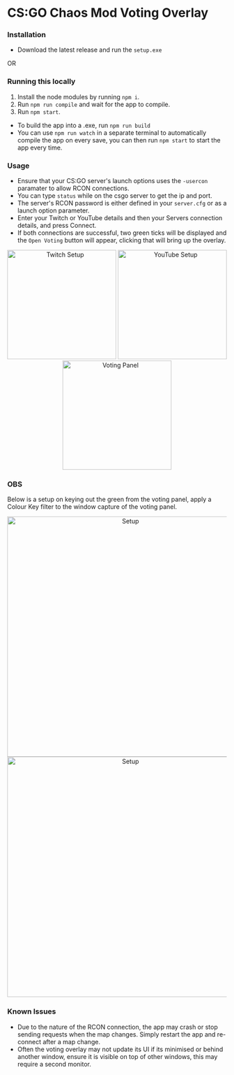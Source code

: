 # CS:GO Chaos Mod Voting Overlay

### Installation
- Download the latest release and run the `setup.exe`
  
OR
### Running this locally
1. Install the node modules by running `npm i`.
2. Run `npm run compile` and wait for the app to compile.
3. Run `npm start`.
- To build the app into a .exe, run `npm run build`
- You can use `npm run watch` in a separate terminal to automatically compile the app on every save, you can then run `npm start` to start the app every time.

### Usage
- Ensure that your CS:GO server's launch options uses the `-usercon` paramater to allow RCON connections.
- You can type `status` while on the csgo server to get the ip and port.
- The server's RCON password is either defined in your `server.cfg` or as a launch option parameter.
- Enter your Twitch or YouTube details and then your Servers connection details, and press Connect.
- If both connections are successful, two green ticks will be displayed and the `Open Voting` button will appear, clicking that will bring up the overlay.
  
<p align="center">
	<img src="https://csgochaosmod.com/gallery/twitch-overlay/App_1.PNG" 	width="250" title="Twitch Setup">
	<img src="https://csgochaosmod.com/gallery/twitch-overlay/App_2.PNG" 	width="250" title="YouTube Setup">
	<img src="https://csgochaosmod.com/gallery/twitch-overlay/Voting_3.PNG" width="250" title="Voting Panel">
</p>

### OBS
Below is a setup on keying out the green from the voting panel, apply a Colour Key filter to the window capture of the voting panel.

<p align="center">
	<img src="https://csgochaosmod.com/gallery/twitch-overlay/OBS_1.PNG" 	width="550" title="Setup">
	<img src="https://csgochaosmod.com/gallery/twitch-overlay/OBS_2.PNG" 	width="550" title="Setup">
</p>

### Known Issues
- Due to the nature of the RCON connection, the app may crash or stop sending requests when the map changes. Simply restart the app and re-connect after a map change.
- Often the voting overlay may not update its UI if its minimised or behind another window, ensure it is visible on top of other windows, this may require a second monitor.